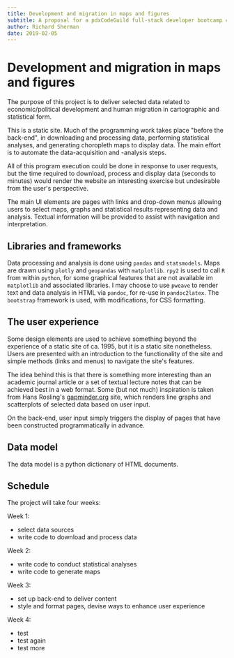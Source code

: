 ```yaml
---
title: Development and migration in maps and figures
subtitle: A proposal for a pdxCodeGuild full-stack developer bootcamp capstone project
author: Richard Sherman
date: 2019-02-05
---
```


# Development and migration in maps and figures
The purpose of this project is to deliver selected data related to economic/political development and human migration in cartographic and statistical form. 

This is a static site. Much of the programming work takes place "before the back-end", in downloading and processing data, performing statistical analyses, and generating choropleth maps to display data. The main effort is to automate the data-acquisition and -analysis steps. 

All of this program execution could be done in response to user requests, but the time required to download, process and display data (seconds to minutes) would render the website an interesting exercise but undesirable from the user's perspective.

The main UI elements are pages with links and drop-down menus allowing users to select maps, graphs and statistical results representing data and analysis. Textual information will be provided to assist with navigation and interpretation.

## Libraries and frameworks
Data processing and analysis is done using `pandas` and `statsmodels`. Maps are drawn using `plotly` and `geopandas` with `matplotlib`. `rpy2` is used to call `R` from within `python`, for some graphical features that are not available im `matplotlib` and associated libraries. I may choose to use `pweave` to render text and data analysis in HTML via `pandoc`, for re-use in `pandoc2latex`. The `bootstrap` framework is used, with modifications, for CSS formatting. 

## The user experience
Some design elements are used to achieve something beyond the experience of a static site of ca. 1995, but it is a static site nonetheless. Users are presented with an introduction to the functionality of the site and simple methods (links and menus) to navigate the site's features. 

The idea behind this is that there is something more interesting than an academic journal article or a set of textual lecture notes that can be achieved best in a web format. Some (but not much) inspiration is taken from Hans Rosling's [gapminder.org](https://www.gapminder.org/tools/#$chart-type=bubbles) site, which renders line graphs and scatterplots of selected data based on user input. 

On the back-end, user input simply triggers the display of pages that have been constructed programmatically in advance. 

## Data model
The data model is a python dictionary of HTML documents. 

## Schedule
The project will take four weeks:

Week 1:
- select data sources
- write code to download and process data

Week 2:
- write code to conduct statistical analyses
- write code to generate maps

Week 3: 
- set up back-end to deliver content
- style and format pages, devise ways to enhance user experience

Week 4:
- test
- test again
- test more
